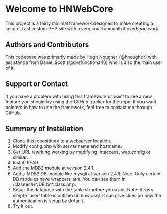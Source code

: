 Welcome to HNWebCore
====================
This project is a fairly minimal framework designed to make creating a secure, fast custom PHP site with a very small amount of overhead work.

Authors and Contributors
------------------------
This codebase was primarily made by Hugh Nougher (@hnougher) with assistance from Daniel Scott (@dysfunctional16) who is also the main user of it.

Support or Contact
------------------
If you have a problem with using this framework or want to see a new feature you should try using the GitHub tracker for the repo. If you want pointers in how to use the framework, feel free to contact me through GitHub.

Summary of Installation
-----------------------
1. Clone this reposititory to a webserver location.
2. Modify config.php with server name and hostname.
3. Get URL rewriting working by modifying .htaccess, web.config or similar.
4. Install PEAR.
5. Add the MDB2 module at version 2.4.1.
6. Add a MDB2 DB module like mysqli at version 2.4.1.
  Note: Only certain DB modules have wrappers atm. You can see them in /classes/HNDB.hn*.class.php.
7. Setup the database with the table structure you want.
  Note: A very simple 'user' table is outlined in hnwc.sql. It can give clues on how the authentication is setup by default.
8. Try it out.
